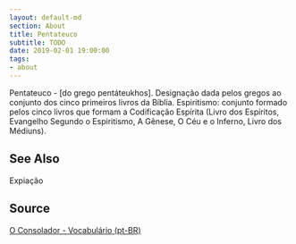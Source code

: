 ```yaml
---
layout: default-md
section: About
title: Pentateuco
subtitle: TODO
date: 2019-02-01 19:00:00
tags:
- about
---
```


Pentateuco - [do grego pentáteukhos]. Designação dada pelos gregos ao conjunto dos cinco primeiros livros da Bíblia. Espiritismo: conjunto formado pelos cinco livros que formam a Codificação Espírita (Livro dos Espíritos, Evangelho Segundo o Espiritismo, A Gênese, O Céu e o Inferno, Livro dos Médiuns). 

## See Also
Expiação

## Source
[O Consolador - Vocabulário (pt-BR)](http://www.oconsolador.com.br/linkfixo/vocabulario/principal.html)
